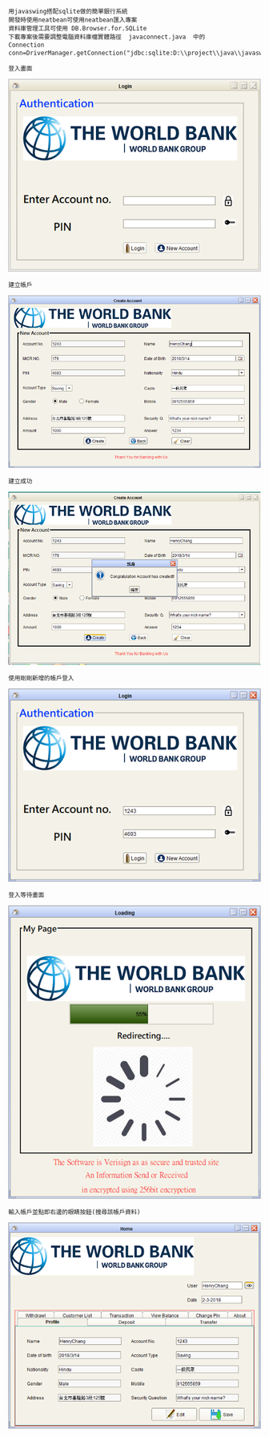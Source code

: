 ```
用javaswing搭配sqlite做的簡單銀行系統
開發時使用neatbean可使用neatbean匯入專案
資料庫管理工具可使用 DB.Browser.for.SQLite 
下載專案後需要調整電腦資料庫檔實體路徑  javaconnect.java  中的
Connection conn=DriverManager.getConnection("jdbc:sqlite:D:\\project\\java\\javaswing_simple_bank\\bank.sqlite");
```
```
登入畫面
```
![image](https://github.com/a68727739/javaswing_simple_bank/blob/master/DEMO/login.png)
```
建立帳戶
```
![image](https://github.com/a68727739/javaswing_simple_bank/blob/master/DEMO/create_acccount.png)
```
建立成功
```
![image](https://github.com/a68727739/javaswing_simple_bank/blob/master/DEMO/create_account_ok.png)
```
使用剛剛新增的帳戶登入
```
![image](https://github.com/a68727739/javaswing_simple_bank/blob/master/DEMO/login02.png)
```
登入等待畫面
```
![image](https://github.com/a68727739/javaswing_simple_bank/blob/master/DEMO/login3.png)
```
輸入帳戶並點即右邊的眼睛按鈕(搜尋該帳戶資料)
```
![image](https://github.com/a68727739/javaswing_simple_bank/blob/master/DEMO/search_name.png)
